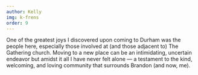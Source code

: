```yaml
---
author: Kelly
img: k-frens
order: 9
---
```


One of the greatest joys I discovered upon coming to Durham was the people here, especially those involved at (and those adjacent to) The Gathering church. Moving to a new place can be an intimidating, uncertain endeavor but amidst it all I have never felt alone — a testament to the kind, welcoming, and loving community that surrounds Brandon (and now, me).